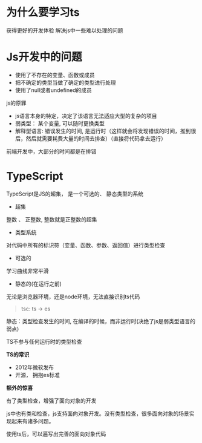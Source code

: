 # 为什么要学习ts

获得更好的开发体验
解决js中一些难以处理的问题

# Js开发中的问题

- 使用了不存在的变量、函数或成员
- 把不确定的类型当做了确定的类型进行处理
- 使用了null或者undefined的成员

js的原罪

- js语言本身的特定，决定了该语言无法适应大型的复杂的项目
- 弱类型： 某个变量, 可以随时更换类型
- 解释型语言: 错误发生的时间, 是运行时（这样就会将发现错误的时间，推到很后，然后就需要耗费大量的时间去排查）（直接将代码拿去运行）

前端开发中，大部分的时间都是在排错

# TypeScript

TypeScript是JS的超集， 是一个可选的、 静态类型的系统

- 超集

整数 、 正整数, 整数就是正整数的超集

- 类型系统

对代码中所有的标识符（变量、函数、参数、返回值）进行类型检查

- 可选的

学习曲线非常平滑

- 静态的(在运行之前)

无论是浏览器环境，还是node环境，无法直接识别ts代码

> tsc:   ts -> es

静态：类型检查发生的时间, 在编译的时候，而非运行时(决绝了js是弱类型语言的弱点)

TS不参与任何运行时的类型检查

**TS的常识**

- 2012年微软发布
- 开源， 拥抱es标准

**额外的惊喜**

有了类型检查，增强了面向对象的开发

js中也有类和检查，js支持面向对象开发。没有类型检查，很多面向对象的场景实现起来有诸多问题。

使用ts后，可以遍写出完善的面向对象代码